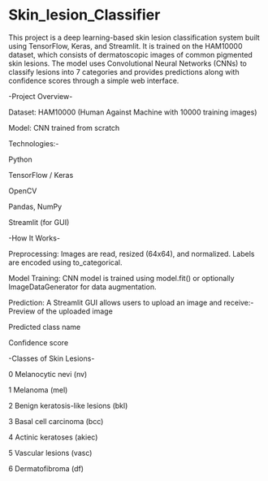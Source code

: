 # Skin_lesion_Classifier
This project is a deep learning-based skin lesion classification system built using TensorFlow, Keras, and Streamlit. It is trained on the HAM10000 dataset, which consists of dermatoscopic images of common pigmented skin lesions. The model uses Convolutional Neural Networks (CNNs) to classify lesions into 7 categories and provides predictions along with confidence scores through a simple web interface.


-Project Overview-

Dataset: HAM10000 (Human Against Machine with 10000 training images)

Model: CNN trained from scratch

Technologies:-

Python

TensorFlow / Keras

OpenCV

Pandas, NumPy

Streamlit (for GUI)


-How It Works-

Preprocessing: Images are read, resized (64x64), and normalized. Labels are encoded using to_categorical.

Model Training: CNN model is trained using model.fit() or optionally ImageDataGenerator for data augmentation.

Prediction:
A Streamlit GUI allows users to upload an image and receive:-
Preview of the uploaded image

Predicted class name

Confidence score



-Classes of Skin Lesions-

0	Melanocytic nevi (nv)

1	Melanoma (mel)

2	Benign keratosis-like lesions (bkl)

3	Basal cell carcinoma (bcc)

4	Actinic keratoses (akiec)

5	Vascular lesions (vasc)

6	Dermatofibroma (df)


